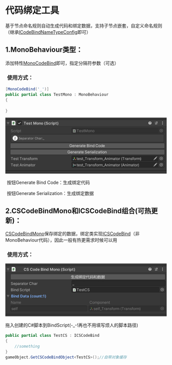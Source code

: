 # 代码绑定工具

基于节点命名规则自动生成代码和绑定数据，支持子节点嵌套，自定义命名规则（继承[ICodeBindNameTypeConfig](../Editor/ICodeBindNameTypeConfig.cs)即可）

## 1.MonoBehaviour类型：

添加特性[MonoCodeBind](../Runtime/CSCodeBindAttribute.cs)即可，指定分隔符参数（可选）

### $\,\,$使用方式：
```csharp
[MonoCodeBind('_')]
public partial class TestMono : MonoBehaviour
{

}
```
![](1.png)

$\,\,$按钮Generate Bind Code：生成绑定代码

$\,\,$按钮Generate Serialization：生成绑定数据

## 2.CSCodeBindMono和ICSCodeBind组合(可热更新)：

[CSCodeBindMono](../Runtime/CSCodeBindMono.cs)保存绑定的数据，绑定类实现[ICSCodeBind](../Runtime/ICSCodeBind.cs)（非MonoBehaviour代码），因此一般有热更需求时候可以用

### $\,\,$使用方式：
![](2.png)

拖入创建的C#脚本到BindScript(-_-!再也不用填写烦人的脚本路径)

```csharp
public partial class TestCS : ICSCodeBind
{
    //something
}
gameObject.GetCSCodeBindObject<TestCS>();//自带对象缓存
```



